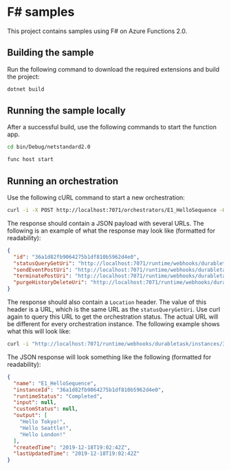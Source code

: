# F# samples

This project contains samples using F# on Azure Functions 2.0.

## Building the sample

Run the following command to download the required extensions and build the project:

```bash
dotnet build
```

## Running the sample locally

After a successful build, use the following commands to start the function app.

```bash
cd bin/Debug/netstandard2.0

func host start
```

## Running an orchestration

Use the following cURL command to start a new orchestration:

```bash
curl -i -X POST http://localhost:7071/orchestrators/E1_HelloSequence -H "Content-Length: 0"
```

The response should contain a JSON payload with several URLs. The following is an example of what the response may look like (formatted for readability):

```json
{
  "id": "36a1d82fb9064275b1df810b5962d4e0",
  "statusQueryGetUri": "http://localhost:7071/runtime/webhooks/durabletask/instances/36a1d82fb9064275b1df810b5962d4e0?taskHub=SampleHubCsx&connection=Storage&code=1sGdXsmh9c1Yglp9ihYRzqRwx7cbbhrfdig2qKAd9v9Ju1gaacUuFg==",
  "sendEventPostUri": "http://localhost:7071/runtime/webhooks/durabletask/instances/36a1d82fb9064275b1df810b5962d4e0/raiseEvent/{eventName}?taskHub=SampleHubCsx&connection=Storage&code=1sGdXsmh9c1Yglp9ihYRzqRwx7cbbhrfdig2qKAd9v9Ju1gaacUuFg==",
  "terminatePostUri": "http://localhost:7071/runtime/webhooks/durabletask/instances/36a1d82fb9064275b1df810b5962d4e0/terminate?reason={text}&taskHub=SampleHubCsx&connection=Storage&code=1sGdXsmh9c1Yglp9ihYRzqRwx7cbbhrfdig2qKAd9v9Ju1gaacUuFg==",
  "purgeHistoryDeleteUri": "http://localhost:7071/runtime/webhooks/durabletask/instances/36a1d82fb9064275b1df810b5962d4e0?taskHub=SampleHubCsx&connection=Storage&code=1sGdXsmh9c1Yglp9ihYRzqRwx7cbbhrfdig2qKAd9v9Ju1gaacUuFg=="
}
```

The response should also contain a `Location` header. The value of this header is a URL, which is the same URL as the `statusQueryGetUri`. Use curl again to query this URL to get the orchestration status. The actual URL will be different for every orchestration instance. The following example shows what this will look like:

```bash
curl -i "http://localhost:7071/runtime/webhooks/durabletask/instances/36a1d82fb9064275b1df810b5962d4e0?taskHub=SampleHubCsx&connection=Storage&code=1sGdXsmh9c1Yglp9ihYRzqRwx7cbbhrfdig2qKAd9v9Ju1gaacUuFg=="
```

The JSON response will look something like the following (formatted for readability):

```JSON
{
  "name": "E1_HelloSequence",
  "instanceId": "36a1d82fb9064275b1df810b5962d4e0",
  "runtimeStatus": "Completed",
  "input": null,
  "customStatus": null,
  "output": [
    "Hello Tokyo!",
    "Hello Seattle!",
    "Hello London!"
  ],
  "createdTime": "2019-12-18T19:02:42Z",
  "lastUpdatedTime": "2019-12-18T19:02:42Z"
}
```

